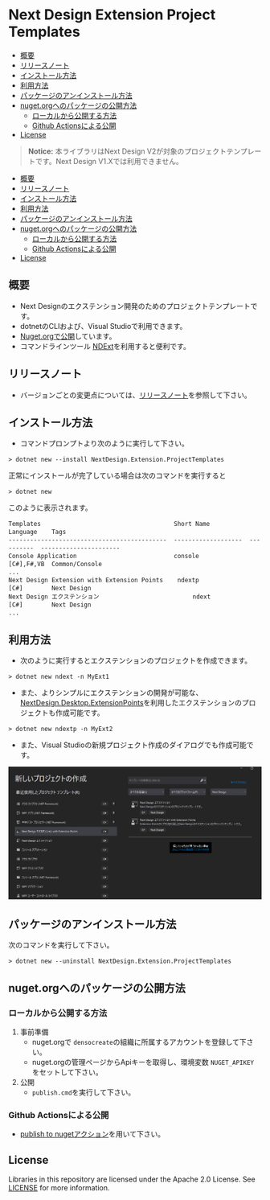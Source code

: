 # Next Design Extension Project Templates

- [概要](#概要)
- [リリースノート](#リリースノート)
- [インストール方法](#インストール方法)
- [利用方法](#利用方法)
- [パッケージのアンインストール方法](#パッケージのアンインストール方法)
- [nuget.orgへのパッケージの公開方法](#nugetorgへのパッケージの公開方法)
  - [ローカルから公開する方法](#ローカルから公開する方法)
  - [Github Actionsによる公開](#github-actionsによる公開)
- [License](#license)

> **Notice:**
> 本ライブラリはNext Design V2が対象のプロジェクトテンプレートです。Next Design V1.Xでは利用できません。

- [概要](#概要)
- [リリースノート](#リリースノート)
- [インストール方法](#インストール方法)
- [利用方法](#利用方法)
- [パッケージのアンインストール方法](#パッケージのアンインストール方法)
- [nuget.orgへのパッケージの公開方法](#nugetorgへのパッケージの公開方法)
  - [ローカルから公開する方法](#ローカルから公開する方法)
  - [Github Actionsによる公開](#github-actionsによる公開)
- [License](#license)

## 概要
* Next Designのエクステンション開発のためのプロジェクトテンプレートです。
* dotnetのCLIおよび、Visual Studioで利用できます。
* [Nuget.orgで公開](https://www.nuget.org/packages/NextDesign.Extension.ProjectTemplates/)しています。
* コマンドラインツール [NDExt](https://www.nuget.org/packages/NDExt/)を利用すると便利です。

## リリースノート
* バージョンごとの変更点については、[リリースノート](releasenotes.md)を参照して下さい。
  
## インストール方法
* コマンドプロンプトより次のように実行して下さい。

```
> dotnet new --install NextDesign.Extension.ProjectTemplates
```

正常にインストールが完了している場合は次のコマンドを実行すると

```
> dotnet new 
```

このように表示されます。

```
Templates                                     Short Name           Language    Tags
--------------------------------------------  -------------------  ----------  ----------------------
Console Application                           console              [C#],F#,VB  Common/Console
...
Next Design Extension with Extension Points    ndextp               [C#]        Next Design
Next Design エクステンション                          ndext                [C#]        Next Design
...

```

## 利用方法

* 次のように実行するとエクステンションのプロジェクトを作成できます。

```
> dotnet new ndext -n MyExt1
```

* また、よりシンプルにエクステンションの開発が可能な、[NextDesign.Desktop.ExtensionPoints](https://www.nuget.org/packages/NextDesign.Desktop.ExtensionPoints/)を利用したエクステンションのプロジェクトも作成可能です。

```
> dotnet new ndextp -n MyExt2
```

* また、Visual Studioの新規プロジェクト作成のダイアログでも作成可能です。

![](docs/images/vs2019-new-project-dialog.png)

## パッケージのアンインストール方法
次のコマンドを実行して下さい。

```
> dotnet new --uninstall NextDesign.Extension.ProjectTemplates
```

## nuget.orgへのパッケージの公開方法

### ローカルから公開する方法
1. 事前準備
   * nuget.orgで `densocreate`の組織に所属するアカウントを登録して下さい。
   * nuget.orgの管理ページからApiキーを取得し、環境変数 `NUGET_APIKEY` をセットして下さい。
2. 公開
   * `publish.cmd`を実行して下さい。

### Github Actionsによる公開
* [publish to nugetアクション](https://github.com/denso-create/NextDesign-Extension-ProjectTemplates/actions/workflows/publish.yml)を用いて下さい。


## License
Libraries in this repository are licensed under the Apache 2.0 License.
See [LICENSE](./LICENSE) for more information.
